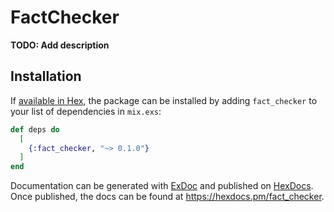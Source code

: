 # FactChecker

**TODO: Add description**

## Installation

If [available in Hex](https://hex.pm/docs/publish), the package can be installed
by adding `fact_checker` to your list of dependencies in `mix.exs`:

```elixir
def deps do
  [
    {:fact_checker, "~> 0.1.0"}
  ]
end
```

Documentation can be generated with [ExDoc](https://github.com/elixir-lang/ex_doc)
and published on [HexDocs](https://hexdocs.pm). Once published, the docs can
be found at <https://hexdocs.pm/fact_checker>.

